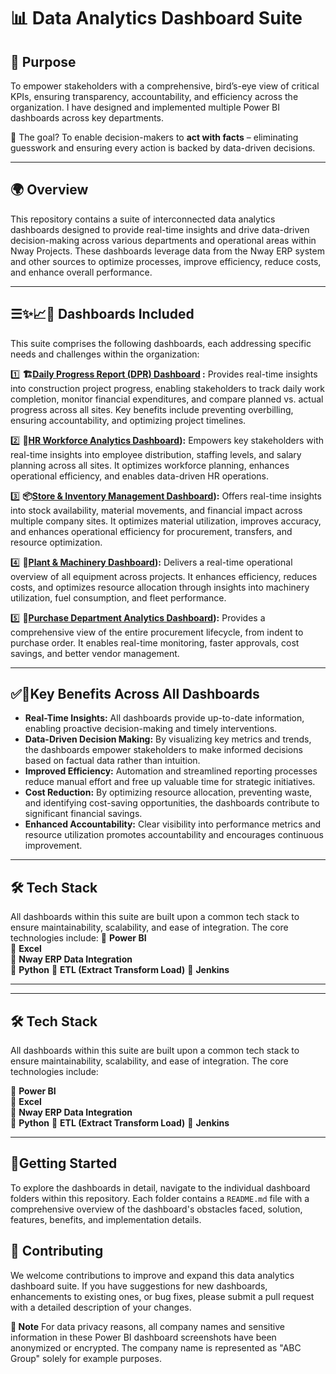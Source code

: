 # 📊 Data Analytics Dashboard Suite

## 📌 Purpose

To empower stakeholders with a comprehensive, bird’s-eye view of critical KPIs, ensuring transparency, accountability, and efficiency across the organization. I have designed and implemented multiple Power BI dashboards across key departments.

🎯 The goal? To enable decision-makers to **act with facts** – eliminating guesswork and ensuring every action is backed by data-driven decisions.

----------------

## 🌍 Overview

This repository contains a suite of interconnected data analytics dashboards designed to provide real-time insights and drive data-driven decision-making across various departments and operational areas within Nway Projects. These dashboards leverage data from the Nway ERP system and other sources to optimize processes, improve efficiency, reduce costs, and enhance overall performance.

----------------

## ☰✨📈📶 Dashboards Included

This suite comprises the following dashboards, each addressing specific needs and challenges within the organization:

1️⃣  **🏗️[Daily Progress Report (DPR) Dashboard](https://github.com/Shriket/PowerBi-Dashboards/tree/main/Civil%20Dept%20(Daily%20Progress%20Report))
:** Provides real-time insights into construction project progress, enabling stakeholders to track daily work completion, monitor financial expenditures, and compare planned vs. actual progress across all sites. Key benefits include preventing overbilling, ensuring accountability, and optimizing project timelines.

2️⃣  **💼[HR Workforce Analytics Dashboard](https://github.com/Shriket/PowerBi-Dashboards/tree/main/HR%20Dept)):** Empowers key stakeholders with real-time insights into employee distribution, staffing levels, and salary planning across all sites. It optimizes workforce planning, enhances operational efficiency, and enables data-driven HR operations.

3️⃣  **📦[Store & Inventory Management Dashboard](https://github.com/Shriket/PowerBi-Dashboards/tree/main/Inventory/Store%20Dept)):** Offers real-time insights into stock availability, material movements, and financial impact across multiple company sites. It optimizes material utilization, improves accuracy, and enhances operational efficiency for procurement, transfers, and resource optimization.

4️⃣  **🚜[Plant & Machinery Dashboard](https://github.com/Shriket/PowerBi-Dashboards/tree/main/Plant%20%26%20Machinary%20Dept)):** Delivers a real-time operational overview of all equipment across projects. It enhances efficiency, reduces costs, and optimizes resource allocation through insights into machinery utilization, fuel consumption, and fleet performance.

5️⃣  **🛒[Purchase Department Analytics Dashboard](https://github.com/Shriket/PowerBi-Dashboards/tree/main/Procurement/Purchase%20Dept)):** Provides a comprehensive view of the entire procurement lifecycle, from indent to purchase order. It enables real-time monitoring, faster approvals, cost savings, and better vendor management.

----------------

## ✅🎯Key Benefits Across All Dashboards

*   **Real-Time Insights:** All dashboards provide up-to-date information, enabling proactive decision-making and timely interventions.
*   **Data-Driven Decision Making:** By visualizing key metrics and trends, the dashboards empower stakeholders to make informed decisions based on factual data rather than intuition.
*   **Improved Efficiency:** Automation and streamlined reporting processes reduce manual effort and free up valuable time for strategic initiatives.
*   **Cost Reduction:** By optimizing resource allocation, preventing waste, and identifying cost-saving opportunities, the dashboards contribute to significant financial savings.
*   **Enhanced Accountability:** Clear visibility into performance metrics and resource utilization promotes accountability and encourages continuous improvement.


---------------------------------------------------------------------------------------------------------
## 🛠 **Tech Stack**  
All dashboards within this suite are built upon a common tech stack to ensure maintainability, scalability, and ease of integration. The core technologies include:
🔹 **Power BI**  
🔹 **Excel**  
🔹 **Nway ERP Data Integration**  
🔹 **Python**
🔹 **ETL (Extract Transform Load)** 
🔹 **Jenkins**  

---------------------------------------------------------------------------------------------------------
-------------------------------------------------------------------------------------------------------

## 🛠 **Tech Stack**  

All dashboards within this suite are built upon a common tech stack to ensure maintainability, scalability, and ease of integration. The core technologies include:

🔹 **Power BI**  
🔹 **Excel**  
🔹 **Nway ERP Data Integration**  
🔹 **Python** 
🔹 **ETL (Extract Transform Load)**
🔹 **Jenkins**  

---------------------------------------------------------------------------------------------------------

## 🚀Getting Started

To explore the dashboards in detail, navigate to the individual dashboard folders within this repository. Each folder contains a `README.md` file with a comprehensive overview of the dashboard's obstacles faced, solution, features, benefits, and implementation details.

## 🤝 Contributing

We welcome contributions to improve and expand this data analytics dashboard suite. If you have suggestions for new dashboards, enhancements to existing ones, or bug fixes, please submit a pull request with a detailed description of your changes.

**📌 Note**  For data privacy reasons, all company names and sensitive information in these Power BI dashboard screenshots have been anonymized or encrypted. The company name is represented as "ABC Group" solely for example purposes.





